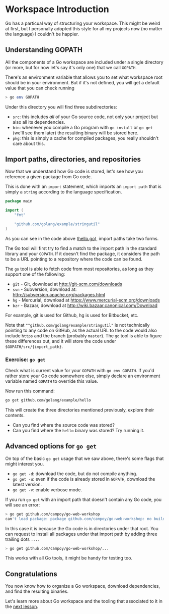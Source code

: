 # Workspace Introduction

Go has a particual way of structuring your workspace. This might be weird at first,
but I personally adopted this style for all my projects now (no matter the language)
I couldn't be happier.

## Understanding GOPATH

All the components of a Go workspace are included under a single directory
(or more, but for now let's say it's only one) that we call `GOPATH`.

There's an environment variable that allows you to set what workspace root
should be in your environment. But if it's not defined, you will get a default
value that you can check running

```bash
> go env GOPATH
```

Under this directory you will find three subdirectories:

- `src`: this includes *all* of your Go source code, not only your project but also all its dependencies.
- `bin`: whenever you compile a Go program with `go install` or `go get` (we'll see them later) the resulting binary will be stored here.
- `pkg`: this is simply a cache for compiled packages, you really shouldn't care about this.

## Import paths, directories, and repositories

Now that we understand how Go code is stored, let's see how you reference a given
package from Go code.

This is done with an `import` statement, which imports an `import path` that is
simply a `string` according to the language specification.

[embedmd]:# (../../vendor/github.com/golang/example/hello/hello.go /package main/ /\)/)
```go
package main

import (
	"fmt"

	"github.com/golang/example/stringutil"
)
```

As you can see in the code above ([hello.go](../../vendor/github.com/golang/example/hello/hello.go)),
import paths take two forms.

The Go tool will first try to find a match to the import path in the standard library and your `GOPATH`.
If it doesn't find the package, it considers the path to be a URL pointing to a repository where
the code can be found.

The `go` tool is able to fetch code from most repositories, as long as they support one of the following:

- `git` - Git, download at http://git-scm.com/downloads
- `svn` - Subversion, download at: http://subversion.apache.org/packages.html
- `hg` - Mercurial, download at https://www.mercurial-scm.org/downloads
- `bzr` - Bazaar, download at http://wiki.bazaar.canonical.com/Download

For example, git is used for Github, hg is used for Bitbucket, etc.

Note that `""github.com/golang/example/stringutil"` is not technically pointing to any code on GitHub,
as the actual URL to the code would also include `https` and the branch (probably `master`).
The `go` tool is able to figure these differences out, and it will store the code under `$GOPATH/src/{import_path}`.


### Exercise: `go get`

Check what is current value for your `GOPATH` with `go env GOPATH`. If you'd rather
store your Go code somewhere else, simply declare an environment variable named
`GOPATH` to override this value.

Now run this command:

```bash
go get github.com/golang/example/hello
```

This will create the three directories mentioned previously, explore their contents.
- Can you find where the source code was stored?
- Can you find where the `hello` binary was stored? Try running it.

## Advanced options for `go get`

On top of the basic `go get` usage that we saw above, there's some flags that might interest you.

- `go get -d`: download the code, but do not compile anything.
- `go get -u`: even if the code is already stored in `GOPATH`, download the latest version.
- `go get -v`: enable verbose mode.

If you run `go get` with an import path that doesn't contain any Go code, you will see an error:

```bash
> go get github.com/campoy/go-web-workshop
can't load package: package github.com/campoy/go-web-workshop: no buildable Go source files in /Users/campoy/src/github.com/campoy/go-web-workshop
```

In this case it is because the Go code is in directories under that root. You can request to
install all packages under that import path by adding three trailing dots `...`.

```bash
> go get github.com/campoy/go-web-workshop/...
```

This works with all Go tools, it might be handy for testing too.

## Congratulations

You now know how to organize a Go workspace, download dependencies, and find the resulting binaries.

Let's learn more about Go workspace and the tooling that associated to it in the [next lesson](2-tooling.md).
